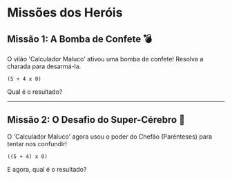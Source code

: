 # Missões dos Heróis

## Missão 1: A Bomba de Confete 💣

O vilão 'Calculador Maluco' ativou uma bomba de confete! Resolva a charada para desarmá-la.

`(5 + 4 x 0)`

Qual é o resultado?

---

## Missão 2: O Desafio do Super-Cérebro 🧠

O 'Calculador Maluco' agora usou o poder do Chefão (Parênteses) para tentar nos confundir!

`((5 + 4) x 0)`

E agora, qual é o resultado?
